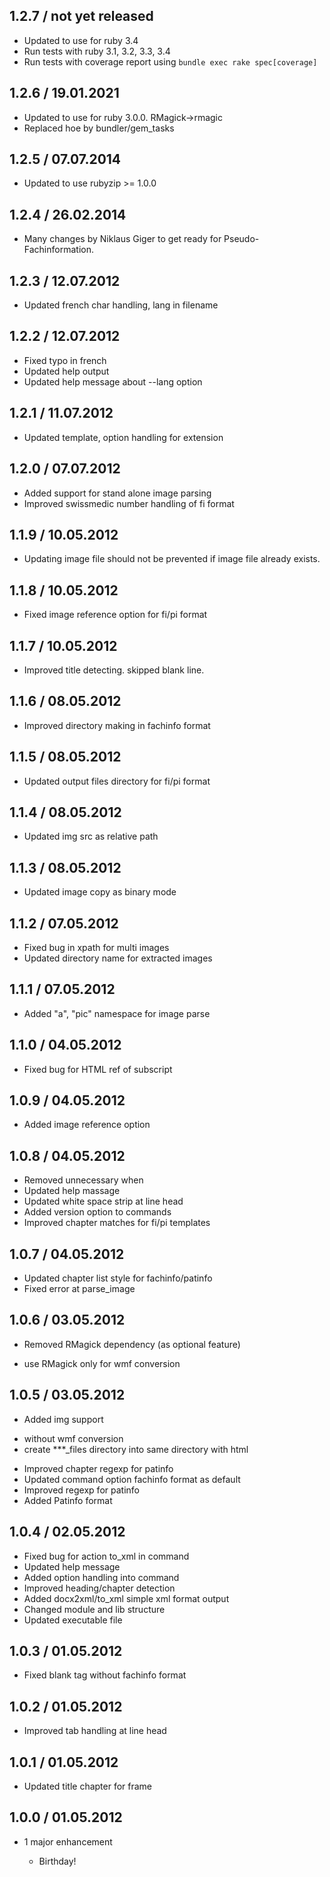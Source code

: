 ## 1.2.7 / not yet released

* Updated to use for ruby 3.4
* Run tests with ruby 3.1, 3.2, 3.3, 3.4
* Run tests with coverage report using `bundle exec rake spec[coverage]`

## 1.2.6 / 19.01.2021

* Updated to use for ruby 3.0.0. RMagick->rmagic
* Replaced hoe by bundler/gem_tasks

## 1.2.5 / 07.07.2014

* Updated to use rubyzip >= 1.0.0

## 1.2.4 / 26.02.2014

* Many changes by Niklaus Giger to get ready for Pseudo-Fachinformation.

## 1.2.3 / 12.07.2012

* Updated french char handling, lang in filename

## 1.2.2 / 12.07.2012

* Fixed typo in french
* Updated help output
* Updated help message about --lang option

## 1.2.1 / 11.07.2012

* Updated template, option handling for extension

## 1.2.0 / 07.07.2012

* Added support for stand alone image parsing
* Improved swissmedic number handling of fi format

## 1.1.9 / 10.05.2012

* Updating image file should not be prevented if image file already exists.

## 1.1.8 / 10.05.2012

* Fixed image reference option for fi/pi format

## 1.1.7 / 10.05.2012

* Improved title detecting. skipped blank line.

## 1.1.6 / 08.05.2012

* Improved directory making in fachinfo format

## 1.1.5 / 08.05.2012

* Updated output files directory for fi/pi format

## 1.1.4 / 08.05.2012

* Updated img src as relative path

## 1.1.3 / 08.05.2012

* Updated image copy as binary mode

## 1.1.2 / 07.05.2012

* Fixed bug in xpath for multi images
* Updated directory name for extracted images

## 1.1.1 / 07.05.2012

* Added "a", "pic" namespace for image parse

## 1.1.0 / 04.05.2012

* Fixed bug for HTML ref of subscript

## 1.0.9 / 04.05.2012

* Added image reference option

## 1.0.8 / 04.05.2012

* Removed unnecessary when
* Updated help massage
* Updated white space strip at line head
* Added version option to commands
* Improved chapter matches for fi/pi templates

## 1.0.7 / 04.05.2012

* Updated chapter list style for fachinfo/patinfo
* Fixed error at parse_image

## 1.0.6 / 03.05.2012

* Removed RMagick dependency (as optional feature)
- use RMagick only for wmf conversion

## 1.0.5 / 03.05.2012

* Added img support
 - without wmf conversion
 - create ***_files directory into same directory with html
* Improved chapter regexp for patinfo
* Updated command option fachinfo format as default
* Improved regexp for patinfo
* Added Patinfo format

## 1.0.4 / 02.05.2012

* Fixed bug for action to_xml in command
* Updated help message
* Added option handling into command
* Improved heading/chapter detection
* Added docx2xml/to_xml simple xml format output
* Changed module and lib structure
* Updated executable file

## 1.0.3 / 01.05.2012

* Fixed blank tag without fachinfo format

## 1.0.2 / 01.05.2012

* Improved tab handling at line head

## 1.0.1 / 01.05.2012

* Updated title chapter for frame

## 1.0.0 / 01.05.2012

* 1 major enhancement

  * Birthday!

